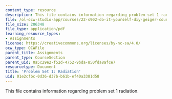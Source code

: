 ```yaml
---
content_type: resource
description: This file contains information regarding problem set 1 radiation.
file: /ol-ocw-studio-app/courses/22-s902-do-it-yourself-diy-geiger-counters-january-iap-2015/01e2cfbc0d36d37bb61bef40a3381d58_MIT22_S902IAP15_pset01.pdf
file_size: 206348
file_type: application/pdf
learning_resource_types:
- Assignments
license: https://creativecommons.org/licenses/by-nc-sa/4.0/
ocw_type: OCWFile
parent_title: Assignments
parent_type: CourseSection
parent_uid: 0a5c29e2-f52d-4752-9bda-850fda8afce7
resourcetype: Document
title: 'Problem Set 1: Radiation'
uid: 01e2cfbc-0d36-d37b-b61b-ef40a3381d58
---
```

This file contains information regarding problem set 1 radiation.
